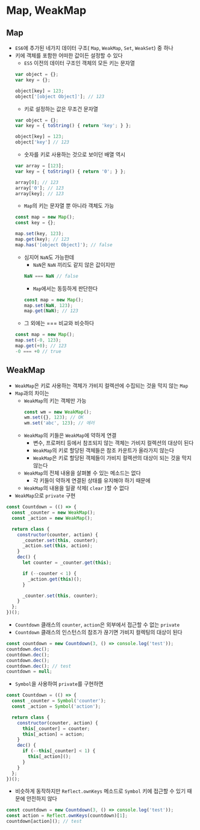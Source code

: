 # Map, WeakMap

## Map
- `ES6`에 추가된 네가지 데이터 구조( `Map`, `WeakMap`, `Set`, `WeakSet`) 중 하나
- 키에 객체를 포함한 어떠한 값이든 설정할 수 있다
  - `ES5` 이전의 데이터 구조인 객체의 모든 키는 문자열  
  ```js
  var object = {};
  var key = {};

  object[key] = 123;
  object['[object Object]']; // 123
  ```
  - 키로 설정하는 값은 무조건 문자열  
  ```js
  var object = {};
  var key = { toString() { return 'key'; } };

  object[key] = 123;
  object['key'] // 123
  ```
  - 숫자를 키로 사용하는 것으로 보이던 배열 역시  
  ```js
  var array = [123];
  var key = { toString() { return '0'; } };

  array[0]; // 123
  array['0']; // 123
  array[key]; // 123
  ```
  - `Map`의 키는 문자열 뿐 아니라 객체도 가능  
  ```js
  const map = new Map();
  const key = {};

  map.set(key, 123);
  map.get(key); // 123
  map.has('[object Object]'); // false
  ```
  - 심지어 `NaN`도 가능한데
    - `NaN`은 `NaN` 끼리도 같지 않은 값이지만  
    ```js
    NaN === NaN // false
    ```
    - `Map`에서는 동등하게 판단한다  
    ```js
    const map = new Map();
    map.set(NaN, 123);
    map.get(NaN); // 123
    ```
  - 그 외에는 === 비교와 비슷하다  
  ```js
  const map = new Map();
  map.set(-0, 123);
  map.get(+0); // 123
  -0 === +0 // true
  ```
## WeakMap
- `WeakMap`은 키로 사용하는 객체가 가비지 컬렉션에 수집되는 것을 막지 않는 `Map`
- `Map`과의 차이는
  - `WeakMap`의 키는 객체만 가능  
    ```js
    const wm = new WeakMap();
    wm.set({}, 123); // OK
    wm.set('abc', 123); // 에러
    ```
  - `WeakMap`의 키들은 `WeakMap`에 약하게 연결
    - 변수, 프로퍼티 등에서 참조되지 않는 객체는 가비지 컬렉션의 대상이 된다
    - `WeakMap`의 키로 할당된 객체들은 참조 카운트가 올라가지 않는다
    - `WeakMap`은 키로 할당된 객체들이 가비지 컬렉션의 대상이 되는 것을 막지 않는다
  - `WeakMap`의 전체 내용을 살펴볼 수 있는 메소드는 없다
    - 각 키들이 약하게 연결된 상태를 유지해야 하기 때문에
  - `WeakMap`의 내용을 일괄 삭제( `clear` )할 수 없다
- `WeakMap`으로 `private` 구현  
```javascript
const Countdown = (() => {
  const _counter = new WeakMap();
  const _action = new WeakMap();

  return class {
    constructor(counter, action) {
      _counter.set(this, counter);
      _action.set(this, action);
    }
    dec() {
      let counter = _counter.get(this);

      if (--counter < 1) {
        _action.get(this)();
      }

      _counter.set(this, counter);
    }
  };
})();
```
- `Countdown` 클래스의 `counter`, `action`은 외부에서 접근할 수 없는 `private`
- `Countdown` 클래스의 인스턴스의 참조가 끊기면 가비지 컬렉팅의 대상이 된다  
```js
const countdown = new Countdown(3, () => console.log('test'));
countdown.dec();
countdown.dec();
countdown.dec();
countdown.dec(); // test
countdown = null;
```
- `Symbol`을 사용하여 `private`를 구현하면  
```js
const Countdown = (() => {
  const _counter = Symbol('counter');
  const _action = Symbol('action');

  return class {
    constructor(counter, action) {
      this[_counter] = counter;
      this[_action] = action;
    }
    dec() {
      if (--this[_counter] < 1) {
        this[_action]();
      }
    }
  };
})();
```
- 비슷하게 동작하지만 `Reflect.ownKeys` 메소드로 `Symbol` 키에 접근할 수 있기 때문에 안전하지 않다  
```js
const countdown = new Countdown(3, () => console.log('test'));
const action = Reflect.ownKeys(countdown)[1];
countdown[action](); // test
```